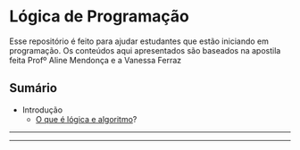 # Lógica de Programação

Esse repositório é feito para ajudar estudantes que estão iniciando em programação. Os conteúdos aqui apresentados são baseados na apostila feita Profº Aline Mendonça e a Vanessa Ferraz  

## Sumário

* Introdução
    * [O que é lógica e algoritmo](aulas/introdução/Introdução.md)?

___
___

